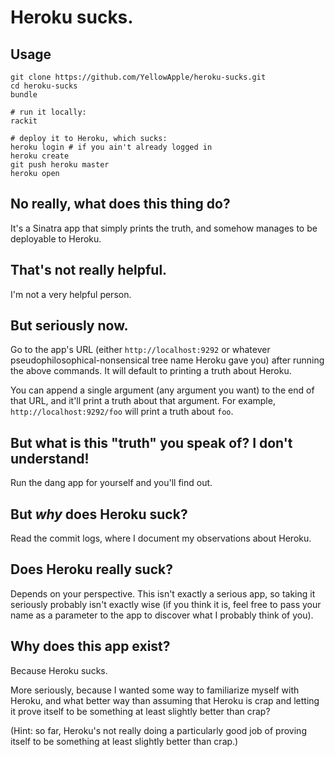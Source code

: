 # Heroku sucks.

## Usage

	git clone https://github.com/YellowApple/heroku-sucks.git
	cd heroku-sucks
	bundle
	
	# run it locally:
	rackit
	
	# deploy it to Heroku, which sucks:
	heroku login # if you ain't already logged in
	heroku create
	git push heroku master
	heroku open

## No really, what does this thing do?

It's a Sinatra app that simply prints the truth, and somehow manages to be deployable to Heroku.

## That's not really helpful.

I'm not a very helpful person.

## But seriously now.

Go to the app's URL (either `http://localhost:9292` or whatever pseudophilosophical-nonsensical tree name Heroku gave you) after running the above commands.  It will default to printing a truth about Heroku.

You can append a single argument (any argument you want) to the end of that URL, and it'll print a truth about that argument.  For example, `http://localhost:9292/foo` will print a truth about `foo`.

## But what is this "truth" you speak of?  I don't understand!

Run the dang app for yourself and you'll find out.

## But *why* does Heroku suck?

Read the commit logs, where I document my observations about Heroku.

## Does Heroku really suck?

Depends on your perspective.  This isn't exactly a serious app, so taking it seriously probably isn't exactly wise (if you think it is, feel free to pass your name as a parameter to the app to discover what I probably think of you).

## Why does this app exist?

Because Heroku sucks.

More seriously, because I wanted some way to familiarize myself with Heroku, and what better way than assuming that Heroku is crap and letting it prove itself to be something at least slightly better than crap?

(Hint: so far, Heroku's not really doing a particularly good job of proving itself to be something at least slightly better than crap.)